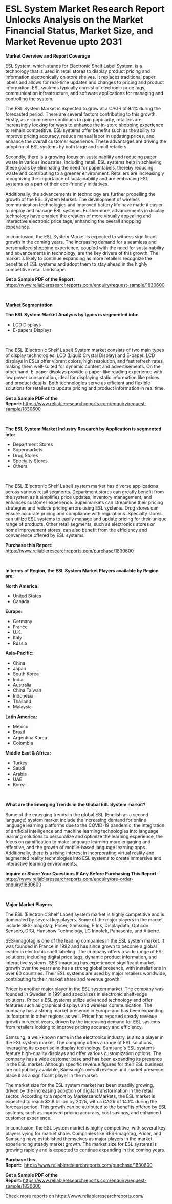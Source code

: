 <p><h1>ESL System Market Research Report Unlocks Analysis on the Market Financial Status, Market Size, and Market Revenue upto 2031</h1></p><p><strong>Market Overview and Report Coverage</strong></p>
<p><p>ESL System, which stands for Electronic Shelf Label System, is a technology that is used in retail stores to display product pricing and information electronically on store shelves. It replaces traditional paper labels and allows for real-time updates and changes to pricing and product information. ESL systems typically consist of electronic price tags, communication infrastructure, and software applications for managing and controlling the system.</p><p>The ESL System Market is expected to grow at a CAGR of 9.1% during the forecasted period. There are several factors contributing to this growth. Firstly, as e-commerce continues to gain popularity, retailers are increasingly looking for ways to enhance the in-store shopping experience to remain competitive. ESL systems offer benefits such as the ability to improve pricing accuracy, reduce manual labor in updating prices, and enhance the overall customer experience. These advantages are driving the adoption of ESL systems by both large and small retailers.</p><p>Secondly, there is a growing focus on sustainability and reducing paper waste in various industries, including retail. ESL systems help in achieving these goals by eliminating the need for paper labels, thereby reducing waste and contributing to a greener environment. Retailers are increasingly recognizing the importance of sustainability and are embracing ESL systems as a part of their eco-friendly initiatives.</p><p>Additionally, the advancements in technology are further propelling the growth of the ESL System Market. The development of wireless communication technologies and improved battery life have made it easier to deploy and manage ESL systems. Furthermore, advancements in display technology have enabled the creation of more visually appealing and interactive electronic price tags, enhancing the overall shopping experience.</p><p>In conclusion, the ESL System Market is expected to witness significant growth in the coming years. The increasing demand for a seamless and personalized shopping experience, coupled with the need for sustainability and advancements in technology, are the key drivers of this growth. The market is likely to continue expanding as more retailers recognize the benefits of ESL systems and adopt them to stay ahead in the highly competitive retail landscape.</p></p>
<p><strong>Get a Sample PDF of the Report:</strong> <a href="https://www.reliableresearchreports.com/enquiry/request-sample/1830600">https://www.reliableresearchreports.com/enquiry/request-sample/1830600</a></p>
<p>&nbsp;</p>
<p><strong>Market Segmentation</strong></p>
<p><strong>The ESL System Market Analysis by types is segmented into:</strong></p>
<p><ul><li>LCD Displays</li><li>E-papers Displays</li></ul></p>
<p>&nbsp;</p>
<p><p>The ESL (Electronic Shelf Label) System market consists of two main types of display technologies: LCD (Liquid Crystal Display) and E-paper. LCD displays in ESLs offer vibrant colors, high resolution, and fast refresh rates, making them well-suited for dynamic content and advertisements. On the other hand, E-paper displays provide a paper-like reading experience with low power consumption, ideal for displaying static information like prices and product details. Both technologies serve as efficient and flexible solutions for retailers to update pricing and product information in real time.</p></p>
<p><strong>Get a Sample PDF of the Report:</strong>&nbsp;<a href="https://www.reliableresearchreports.com/enquiry/request-sample/1830600">https://www.reliableresearchreports.com/enquiry/request-sample/1830600</a></p>
<p>&nbsp;</p>
<p><strong>The ESL System Market Industry Research by Application is segmented into:</strong></p>
<p><ul><li>Department Stores</li><li>Supermarkets</li><li>Drug Stores</li><li>Specialty Stores</li><li>Others</li></ul></p>
<p>&nbsp;</p>
<p><p>The ESL (Electronic Shelf Label) system market has diverse applications across various retail segments. Department stores can greatly benefit from the system as it simplifies price updates, inventory management, and enhances customer experience. Supermarkets can streamline their pricing strategies and reduce pricing errors using ESL systems. Drug stores can ensure accurate pricing and compliance with regulations. Specialty stores can utilize ESL systems to easily manage and update pricing for their unique range of products. Other retail segments, such as electronics stores or home improvement stores, can also benefit from the efficiency and convenience offered by ESL systems.</p></p>
<p><strong>Purchase this Report:</strong>&nbsp; <a href="https://www.reliableresearchreports.com/purchase/1830600">https://www.reliableresearchreports.com/purchase/1830600</a></p>
<p>&nbsp;</p>
<p><strong>In terms of Region, the ESL System Market Players available by Region are:</strong></p>
<p>
    <p> <strong> North America: </strong>
        <ul>
            <li>United States</li>
            <li>Canada</li>
        </ul>
        </p> 
    <p> <strong> Europe: </strong>
        <ul>
            <li>Germany</li>
            <li>France</li>
            <li>U.K.</li>
            <li>Italy</li>
            <li>Russia</li>
        </ul>
        </p> 
    <p> <strong> Asia-Pacific: </strong>
        <ul>
            <li>China</li>
            <li>Japan</li>
            <li>South Korea</li>
            <li>India</li>
            <li>Australia</li>
            <li>China Taiwan</li>
            <li>Indonesia</li>
            <li>Thailand</li>
            <li>Malaysia</li>
        </ul>
        </p> 
    <p> <strong> Latin America: </strong>
        <ul>
            <li>Mexico</li>
            <li>Brazil</li>
            <li>Argentina Korea</li>
            <li>Colombia</li>
        </ul>
        </p> 
    <p> <strong> Middle East & Africa: </strong>
        <ul>
            <li>Turkey</li>
            <li>Saudi</li>
            <li>Arabia</li>
            <li>UAE</li>
            <li>Korea</li>
        </ul>
    </p>
    </p>
<p>&nbsp;</p>
<p><strong>What are the Emerging Trends in the Global ESL System market?</strong></p>
<p><p>Some of the emerging trends in the global ESL (English as a second language) system market include the increasing demand for online language learning platforms due to the COVID-19 pandemic, the integration of artificial intelligence and machine learning technologies into language learning solutions to personalize and optimize the learning experience, the focus on gamification to make language learning more engaging and effective, and the growth of mobile-based language learning apps. Additionally, there is a rising interest in incorporating virtual reality and augmented reality technologies into ESL systems to create immersive and interactive learning environments.</p></p>
<p><strong>Inquire or Share Your Questions If Any Before Purchasing This Report</strong>- <a href="https://www.reliableresearchreports.com/enquiry/pre-order-enquiry/1830600">https://www.reliableresearchreports.com/enquiry/pre-order-enquiry/1830600</a></p>
<p>&nbsp;</p>
<p><strong>Major Market Players</strong></p>
<p><p>The ESL (Electronic Shelf Label) system market is highly competitive and is dominated by several key players. Some of the major players in the market include SES-imagotag, Pricer, Samsung, E Ink, Displaydata, Opticon Sensors, DIGI, Hanshow Technology, LG Innotek, Panasonic, and Altierre.</p><p>SES-imagotag is one of the leading companies in the ESL system market. It was founded in France in 1992 and has since grown to become a global leader in electronic shelf labeling. The company offers a wide range of ESL solutions, including digital price tags, dynamic product information, and interactive systems. SES-imagotag has experienced significant market growth over the years and has a strong global presence, with installations in over 60 countries. Their ESL systems are used by major retailers worldwide, contributing to their market share and revenue growth.</p><p>Pricer is another major player in the ESL system market. The company was founded in Sweden in 1991 and specializes in electronic shelf-edge solutions. Pricer's ESL systems utilize advanced technology and offer features such as graphical displays and wireless communication. The company has a strong market presence in Europe and has been expanding its footprint in other regions as well. Pricer has reported steady revenue growth in recent years, driven by the increasing demand for ESL systems from retailers looking to improve pricing accuracy and efficiency.</p><p>Samsung, a well-known name in the electronics industry, is also a player in the ESL system market. The company offers a range of ESL solutions, leveraging its expertise in display technology. Samsung's ESL systems feature high-quality displays and offer various customization options. The company has a wide customer base and has been expanding its presence in the ESL market. Although specific revenue figures for their ESL business are not publicly available, Samsung's overall revenue and market presence place it as a significant player in the market.</p><p>The market size for the ESL system market has been steadily growing, driven by the increasing adoption of digital transformation in the retail sector. According to a report by MarketsandMarkets, the ESL market is expected to reach $2.8 billion by 2025, with a CAGR of 14.1% during the forecast period. This growth can be attributed to the benefits offered by ESL systems, such as improved pricing accuracy, cost savings, and enhanced customer experience.</p><p>In conclusion, the ESL system market is highly competitive, with several key players vying for market share. Companies like SES-imagotag, Pricer, and Samsung have established themselves as major players in the market, experiencing steady market growth. The market size for ESL systems is growing rapidly and is expected to continue expanding in the coming years.</p></p>
<p><strong>Purchase this Report:</strong>&nbsp;&nbsp;<a href="https://www.reliableresearchreports.com/purchase/1830600">https://www.reliableresearchreports.com/purchase/1830600</a></p>
<p></p>
<p><strong>Get a Sample PDF of the Report:</strong>&nbsp;<a href="https://www.reliableresearchreports.com/enquiry/request-sample/1830600">https://www.reliableresearchreports.com/enquiry/request-sample/1830600</a></p>
<p>Check more reports on https://www.reliableresearchreports.com/</p>